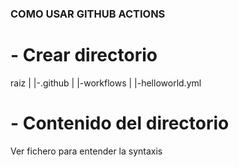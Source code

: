 ### COMO USAR GITHUB ACTIONS
# - Crear directorio 
raiz
  |
  |-.github
       |
       |-workflows
           |
           |-helloworld.yml

# - Contenido del directorio
Ver fichero para entender la syntaxis
